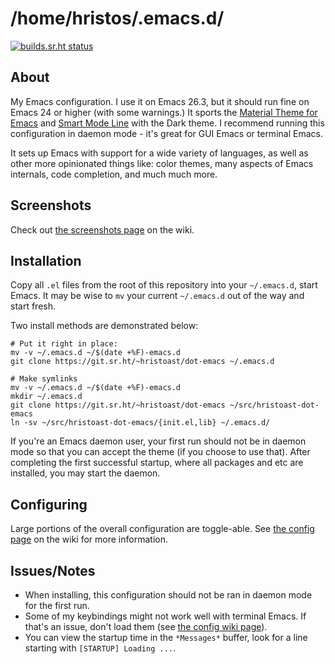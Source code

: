 # /home/hristos/.emacs.d/

[![builds.sr.ht status](https://builds.sr.ht/~hristoast/dot-emacs/.build.yml.svg)](https://builds.sr.ht/~hristoast/dot-emacs/.build.yml?)

## About

My Emacs configuration.  I use it on Emacs 26.3, but it should run fine on Emacs 24 or higher (with some warnings.)  It sports the [Material Theme for Emacs](https://github.com/cpaulik/emacs-material-theme) and [Smart Mode Line](https://github.com/Malabarba/smart-mode-line) with the Dark theme.  I recommend running this configuration in daemon mode - it's great for GUI Emacs or terminal Emacs.

It sets up Emacs with support for a wide variety of languages, as well as other more opinionated things like: color themes, many aspects of Emacs internals, code completion, and much much more.

## Screenshots

Check out [the screenshots page](https://man.sr.ht/%7Ehristoast/dot-emacs/screenshots.md) on the wiki.

## Installation

Copy all `.el` files from the root of this repository into your `~/.emacs.d`, start Emacs.  It may be wise to `mv` your current `~/.emacs.d` out of the way and start fresh.

Two install methods are demonstrated below:

```
# Put it right in place:
mv -v ~/.emacs.d ~/$(date +%F)-emacs.d
git clone https://git.sr.ht/~hristoast/dot-emacs ~/.emacs.d

# Make symlinks
mv -v ~/.emacs.d ~/$(date +%F)-emacs.d
mkdir ~/.emacs.d
git clone https://git.sr.ht/~hristoast/dot-emacs ~/src/hristoast-dot-emacs
ln -sv ~/src/hristoast-dot-emacs/{init.el,lib} ~/.emacs.d/
```

If you're an Emacs daemon user, your first run should not be in daemon mode so that you can accept the theme (if you choose to use that).  After completing the first successful startup, where all packages and etc are installed, you may start the daemon.

## Configuring

Large portions of the overall configuration are toggle-able.  See [the config page](https://man.sr.ht/%7Ehristoast/dot-emacs/config.md) on the wiki for more information.

## Issues/Notes

* When installing, this configuration should not be ran in daemon mode for the first run.
* Some of my keybindings might not work well with terminal Emacs.  If that's an issue, don't load them (see [the config wiki page](https://man.sr.ht/%7Ehristoast/dot-emacs/config.md)).
* You can view the startup time in the `*Messages*` buffer, look for a line starting with `[STARTUP] Loading ...`.
